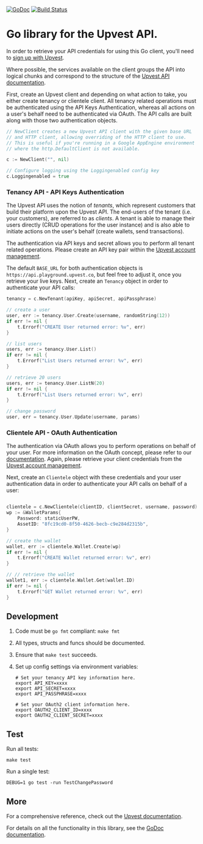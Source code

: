 [![GoDoc](http://img.shields.io/badge/godoc-reference-blue.svg)](http://godoc.org/github.com/rpip/upvest-go) [![Build Status](https://travis-ci.org/rpip/upvest-go.svg?branch=master)](https://travis-ci.org/rpip/upvest-go)

# Go library for the Upvest API.

In order to retrieve your API credentials for using this Go client, you'll need to [sign up with Upvest](https://login.upvest.co/sign-up).

Where possible, the services available on the client groups the API into logical chunks and correspond to the structure of the [Upvest API documentation](https://doc.upvest.co).

First, create an Upvest client and depending on what action to take, you either create tenancy or clientele client. All tenancy related operations must be authenticated using the API Keys Authentication, whereas all actions on a user's behalf need to be authenticated via OAuth. The API calls are built along with those two authentication objects.

``` go
// NewClient creates a new Upvest API client with the given base URL
// and HTTP client, allowing overriding of the HTTP client to use.
// This is useful if you're running in a Google AppEngine environment
// where the http.DefaultClient is not available.

c := NewClient("", nil)

// Configure logging using the Loggingenabled config key
c.Loggingenabled = true
```

### Tenancy API - API Keys Authentication
The Upvest API uses the notion of _tenants_, which represent customers that build their platform upon the Upvest API. The end-users of the tenant (i.e. your customers), are referred to as _clients_. A tenant is able to manage their users directly (CRUD operations for the user instance) and is also able to initiate actions on the user's behalf (create wallets, send transactions).

The authentication via API keys and secret allows you to perform all tenant related operations.
Please create an API key pair within the [Upvest account management](https://login.upvest.co/).

The default `BASE_URL` for both authentication objects is `https://api.playground.upvest.co`, but feel free to adjust it, once you retrieve your live keys. Next, create an `Tenancy` object in order to authenticate your API calls:

```go
tenancy = c.NewTenant(apiKey, apiSecret, apiPassphrase)

// create a user
user, err := tenancy.User.Create(username, randomString(12))
if err != nil {
    t.Errorf("CREATE User returned error: %v", err)
}

// list users
users, err := tenancy.User.List()
if err != nil {
    t.Errorf("List Users returned error: %v", err)
}

// retrieve 20 users
users, err := tenancy.User.ListN(20)
if err != nil {
    t.Errorf("List Users returned error: %v", err)
}

// change password
user, err = tenancy.User.Update(username, params)
```

### Clientele API - OAuth Authentication
The authentication via OAuth allows you to perform operations on behalf of your user.
For more information on the OAuth concept, please refer to our [documentation](https://doc.upvest.co/docs/oauth2-authentication).
Again, please retrieve your client credentials from the [Upvest account management](https://login.upvest.co/).

Next, create an `Clientele` object with these credentials and your user authentication data in order to authenticate your API calls on behalf of a user:

```go

clientele = c.NewClientele(clientID, clientSecret, username, password)
wp := &WalletParams{
    Password: staticUserPW,
    AssetID: "8fc19cd0-8f50-4626-becb-c9e284d2315b",
}

// create the wallet
wallet, err := clientele.Wallet.Create(wp)
if err != nil {
    t.Errorf("CREATE Wallet returned error: %v", err)
}

// // retrieve the wallet
wallet1, err := clientele.Wallet.Get(wallet.ID)
if err != nil {
    t.Errorf("GET Wallet returned error: %v", err)
}

```

## Development

1. Code must be `go fmt` compliant: `make fmt`
2. All types, structs and funcs should be documented.
3. Ensure that `make test` succeeds.
4. Set up config settings via environment variables:

    ```shell
    # Set your tenancy API key information here.
    export API_KEY=xxxx
    export API_SECRET=xxxx
    export API_PASSPHRASE=xxxx

    # Set your OAuth2 client information here.
    export OAUTH2_CLIENT_ID=xxxx
    export OAUTH2_CLIENT_SECRET=xxxx
    ```


## Test

Run all tests:

    make test

Run a single test:

    DEBUG=1 go test -run TestChangePassword

## More

For a comprehensive reference, check out the [Upvest documentation](https://doc.upvest.co).

For details on all the functionality in this library, see the [GoDoc documentation](https://godoc.org/github.com/rpip/upvest-go).
